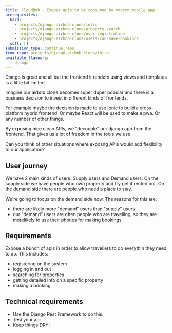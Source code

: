 ```yaml
---
title: CloudBnb - Expose apis to be consumed by modern mobile app
prerequisites:
  hard:
    - projects/django-airbnb-clone/intro
    - projects/django-airbnb-clone/property-search
    - projects/django-airbnb-clone/user-registration
    - projects/django-airbnb-clone/users-can-make-bookings
  soft: []
submission_type: continue_repo
from_repo: projects/django-airbnb-clone/intro
available_flavours:
  - django
---
```


Django is great and all but the frontend it renders using views and templates is a little bit limited.

Imagine our airbnb clone becomes super duper popular and there is a business decision to invest in different kinds of frontends.

For example maybe the decision is made to use Ionic to build a cross-platform hybrid frontend. Or maybe React will be used to make a pwa. Or any number of other things.

By exposing nice clean APIs, we "decouple" our django app from the frontend. That gives us a lot of freedom in the tools we use.

Can you think of other situations where exposng APIs would add flexibility to our application?

## User journey

We have 2 main kinds of users. Supply users and Demand users. On the supply side we have people who own property and try get it rented out. On the demand side there are people who need a place to stay.

We're going to focus on the demand side now. The reasons for this are:

- there are likely more "demand" users than "supply" users
- our "demand" users are often people who are travelling, so they are morelikely to use their phones for making bookings.

## Requirements

Expose a bunch of apis in order to allow travellers to do everythin they need to do. This includes:

- registering on the system
- logging in and out
- searching for properties
- getting detailed info on a specific property
- making a booking

## Technical requirements

- Use the Django Rest Framework to do this.
- Test your api
- Keep things DRY!
